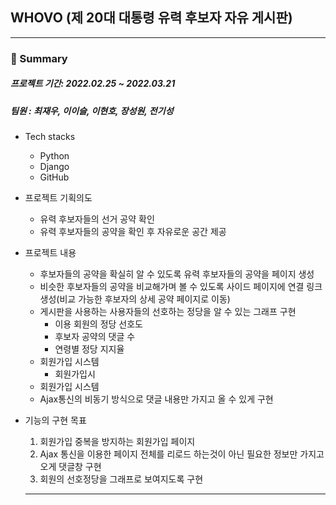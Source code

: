 ## WHOVO (제 20대 대통령 유력 후보자 자유 게시판)

---

### :memo: Summary

##### 프로젝트 기간: 2022.02.25 ~ 2022.03.21
##### 팀원 : 최재우, 이이슬, 이현호, 장성원, 전기성


- Tech stacks
  - Python
  - Django
  - GitHub

- 프로젝트 기획의도
  - 유력 후보자들의 선거 공약 확인
  - 유력 후보자들의 공약을 확인 후 자유로운 공간 제공
 
- 프로젝트 내용 
  - 후보자들의 공약을 확실히 알 수 있도록 유력 후보자들의 공약을 페이지 생성
  - 비슷한 후보자들의 공약을 비교해가며 볼 수 있도록 사이드 페이지에 연결 링크 생성(비교 가능한 후보자의 상세 공약 페이지로 이동)
  - 게시판을 사용하는 사용자들의 선호하는 정당을 알 수 있는 그래프 구현
    - 이용 회원의 정당 선호도
    - 후보자 공약의 댓글 수 
    - 연령별 정당 지지율
  - 회원가입 시스템
    - 회원가입시 
  - 회원가입 시스템 
  - Ajax통신의 비동기 방식으로 댓글 내용만 가지고 올 수 있게 구현 

- 기능의 구현 목표
  1. 회원가입 중복을 방지하는 회원가입 페이지
  2. Ajax 통신을 이용한 페이지 전체를 리로드 하는것이 아닌 필요한 정보만 가지고 오게 댓글창 구현
  3. 회원의 선호정당을 그래프로 보여지도록 구현
  
  ---
  
  

